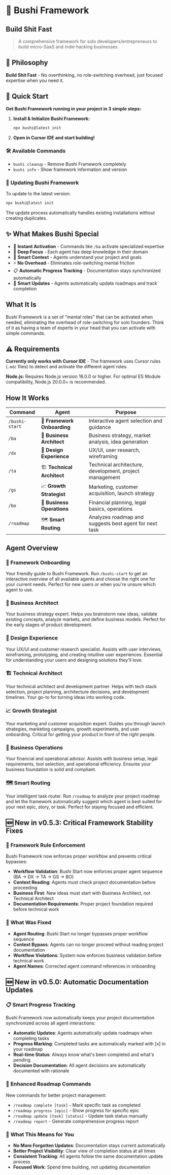 # 🚀 Bushi Framework
## Build Shit Fast
> A comprehensive framework for solo developers/entrepreneurs to build micro-SaaS and indie hacking businesses.


## 🎯 **Philosophy**

**Build Shit Fast** - No overthinking, no role-switching overhead, just focused expertise when you need it.


## 🚀 Quick Start

**Get Bushi Framework running in your project in 3 simple steps:**

1. **Install & Initialize Bushi Framework:**
   ```bash
   npx bushi@latest init
   ```

2. **Open in Cursor IDE and start building!**

### 🛠️ **Available Commands**

- `bushi cleanup` - Remove Bushi Framework completely
- `bushi info` - Show framework information and version

### 🔄 **Updating Bushi Framework**

To update to the latest version:
```bash
npx bushi@latest init
```

The update process automatically handles existing installations without creating duplicates.


## ✨ **What Makes Bushi Special**

- 🚀 **Instant Activation** - Commands like `/ba` activate specialized expertise
- 🎯 **Deep Focus** - Each agent has deep knowledge in their domain  
- 🧠 **Smart Context** - Agents understand your project and goals
- ⚡ **No Overhead** - Eliminates role-switching mental friction
- 📋 **Automatic Progress Tracking** - Documentation stays synchronized automatically
- 🔄 **Smart Updates** - Agents automatically update roadmaps and track completion


## What It Is

Bushi Framework is a set of "mental roles" that can be activated when needed, eliminating the overhead of role-switching for solo founders. Think of it as having a team of experts in your head that you can activate with simple commands.

## ⚠️ Requirements

**Currently only works with Cursor IDE** - The framework uses Cursor rules (`.mdc` files) to detect and activate the different agent roles.

**Node.js:** Requires Node.js version 16.0.0 or higher. For optimal ES Module compatibility, Node.js 20.0.0+ is recommended.


## How It Works

| Command | Agent | Purpose |
|---------|-------|---------|
| `/bushi-start` | 🚀 **Framework Onboarding** | Interactive agent selection and guidance |
| `/ba` | 🎯 **Business Architect** | Business strategy, market analysis, idea generation |
| `/dx` | 🎨 **Design Experience** | UX/UI, user research, wireframing |
| `/ta` | 🏗️ **Technical Architect** | Technical architecture, development, project management |
| `/gs` | 📈 **Growth Strategist** | Marketing, customer acquisition, launch strategy |
| `/bo` | 💼 **Business Operations** | Financial planning, legal basics, operations |
| `/roadmap` | 🗺️ **Smart Routing** | Analyzes roadmap and suggests best agent for next task |


## Agent Overview

### 🚀 Framework Onboarding
Your friendly guide to Bushi Framework. Run `/bushi-start` to get an interactive overview of all available agents and choose the right one for your current needs. Perfect for new users or when you're unsure which agent to use.

### 🎯 Business Architect
Your business strategy expert. Helps you brainstorm new ideas, validate existing concepts, analyze markets, and define business models. Perfect for the early stages of product development.

### 🎨 Design Experience  
Your UX/UI and customer research specialist. Assists with user interviews, wireframing, prototyping, and creating intuitive user experiences. Essential for understanding your users and designing solutions they'll love.

### 🏗️ Technical Architect
Your technical architect and development partner. Helps with tech stack selection, project planning, architecture decisions, and development timelines. Your go-to for turning ideas into working code.

### 📈 Growth Strategist
Your marketing and customer acquisition expert. Guides you through launch strategies, marketing campaigns, growth experiments, and user onboarding. Critical for getting your product in front of the right people.

### 💼 Business Operations
Your financial and operational advisor. Assists with business setup, legal requirements, tool selection, and operational efficiency. Ensures your business foundation is solid and compliant.

### 🗺️ Smart Routing
Your intelligent task router. Run `/roadmap` to analyze your project roadmap and let the framework automatically suggest which agent is best suited for your next epic, story, or task. Perfect for staying focused and efficient.

## 🆕 **New in v0.5.3: Critical Framework Stability Fixes**

### 🚨 **Framework Rule Enforcement**
Bushi Framework now enforces proper workflow and prevents critical bypasses:

- **Workflow Validation**: Bushi Start now enforces proper agent sequence (BA → DX → TA → GS → BO)
- **Context Reading**: Agents must check project documentation before proceeding
- **Business First**: New ideas must start with Business Architect, not Technical Architect
- **Documentation Requirements**: Proper project foundation required before technical work

### 🔧 **What Was Fixed**
- **Agent Routing**: Bushi Start no longer bypasses proper workflow sequence
- **Context Bypass**: Agents can no longer proceed without reading project documentation
- **Workflow Violations**: System now enforces business validation before technical work
- **Agent Names**: Corrected agent command references in onboarding

## 🆕 **New in v0.5.0: Automatic Documentation Updates**

### 📋 **Smart Progress Tracking**
Bushi Framework now automatically keeps your project documentation synchronized across all agent interactions:

- **Automatic Updates**: Agents automatically update roadmaps when completing tasks
- **Progress Marking**: Completed tasks are automatically marked with [x] in your roadmap
- **Real-time Status**: Always know what's been completed and what's pending
- **Decision Documentation**: All agent decisions are automatically documented with rationale

### 🚀 **Enhanced Roadmap Commands**
New commands for better project management:

- `/roadmap complete [task]` - Mark specific task as completed
- `/roadmap progress [epic]` - Show progress for specific epic
- `/roadmap update [task] [status]` - Update task status manually
- `/roadmap report` - Generate comprehensive progress report

### 🎯 **What This Means for You**
- **No More Forgotten Updates**: Documentation stays current automatically
- **Better Project Visibility**: Clear view of completion status at all times
- **Consistent Tracking**: All agents follow the same documentation update process
- **Focused Work**: Spend time building, not updating documentation
